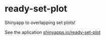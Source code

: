 # ready-set-plot
Shinyapp to overlapping set plots!

See the aplication [shinyapps.io/ready-set-plot](https://barreiro-r.shinyapps.io/ready-set-plot/)

